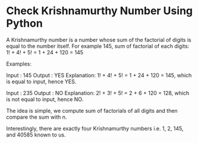 # Check Krishnamurthy Number Using Python

A Krishnamurthy number is a number whose sum of the factorial of digits is equal to the number itself. For example 145, sum of factorial of each digits: 
1! + 4! + 5! = 1 + 24 + 120 = 145

Examples: 

Input : 145
Output : YES
Explanation: 1! + 4! + 5! = 
1 + 24 + 120 = 145, which is equal to input,
hence YES.

Input : 235
Output : NO
Explanation: 2! + 3! + 5! = 
2 + 6 + 120 = 128, which is not equal to input, 
hence NO.


The idea is simple, we compute sum of factorials of all digits and then compare the sum with n. 

Interestingly, there are exactly four Krishnamurthy numbers i.e. 1, 2, 145, and 40585 known to us. 
